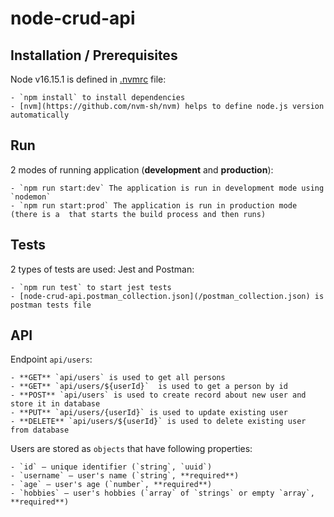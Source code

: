 # node-crud-api

## Installation / Prerequisites

Node v16.15.1 is defined in [.nvmrc](/.envrc) file:

    - `npm install` to install dependencies
    - [nvm](https://github.com/nvm-sh/nvm) helps to define node.js version automatically

## Run

2 modes of running application (**development** and **production**):

    - `npm run start:dev` The application is run in development mode using `nodemon`
    - `npm run start:prod` The application is run in production mode (there is a  that starts the build process and then runs)

## Tests

2 types of tests are used: Jest and Postman:

    - `npm run test` to start jest tests
    - [node-crud-api.postman_collection.json](/postman_collection.json) is postman tests file

## API

Endpoint `api/users`:

    - **GET** `api/users` is used to get all persons
    - **GET** `api/users/${userId}`  is used to get a person by id
    - **POST** `api/users` is used to create record about new user and store it in database
    - **PUT** `api/users/{userId}` is used to update existing user
    - **DELETE** `api/users/${userId}` is used to delete existing user from database

Users are stored as `objects` that have following properties:

    - `id` — unique identifier (`string`, `uuid`)
    - `username` — user's name (`string`, **required**)
    - `age` — user's age (`number`, **required**)
    - `hobbies` — user's hobbies (`array` of `strings` or empty `array`, **required**)
